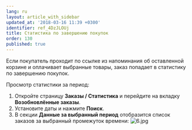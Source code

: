 ```yaml
---
lang: ru
layout: article_with_sidebar
updated_at: '2018-03-16 11:39 +0300'
identifier: ref_4DzJLOUj
title: Статистика по завершению покупок
order: 130
published: true
---
```

Если покупатель проходит по ссылке из напоминания об оставленной корзине и оплачивает выбранные товары, заказ попадает в статистику по завершению покупок.

Просмотр статистики за период:

1.  Откройте страницу **Заказы / Статистика** и перейдите на вкладку **Возобновлённые заказы**. 
2.  Установите даты и нажмите **Поиск**.
3.  В секции **Данные за выбранный период** отобразится список заказов за выбранный промежуток времени:
    ![6.jpg]({{site.baseurl}}/attachments/ref_4DzJLOUj/6.jpg)


